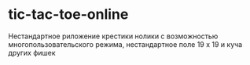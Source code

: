 # tic-tac-toe-online
Нестандартное риложение крестики нолики с возможностью многопользовательского режима, нестандартное поле 19 x 19 и куча других фишек
